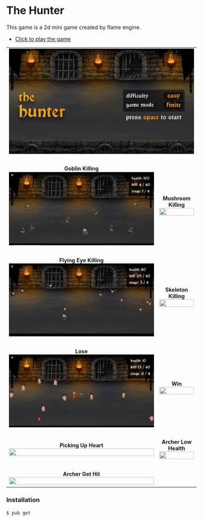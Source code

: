# The Hunter
This game is a 2d mini game created by flame engine.

- [Click to play the game](https://hamza-bayar-2.github.io/mini_game_via_flame/)

<table>  
  <tr>
    <td align="center" colspan="2">
      <img src="/readmeAssets/mainPage.png" width="100%" height="100%">
    </td>
  </tr>
  <tr>
    <td colspan="2"><br></td>
  </tr>
  <tr>
    <td align="center">
      <strong>Goblin Killing</strong><br>
      <img src="/readmeAssets/goblinKill.gif" width="100%" height="100%">
    </td>
    <td align="center">
      <strong>Mushroom Killing</strong><br>
      <img src="/readmeAssets/mushroomKill.gif" width="100%" height="100%">
    </td>
  </tr>
  <tr>
    <td colspan="2"><br></td>
  </tr>
  <tr>
    <td align="center">
      <strong>Flying Eye Killing</strong><br>
      <img src="/readmeAssets/flyingEyeKill.gif" width="100%" height="100%">
    </td>
    <td align="center">
      <strong>Skeleton Killing</strong><br>
      <img src="/readmeAssets/skeletonKill.gif" width="100%" height="100%">
    </td>
  </tr>
  <tr>
    <td colspan="2"><br></td>
  </tr>
  <tr>
    <td align="center">
      <strong>Lose</strong><br>
      <img src="/readmeAssets/lose.gif" width="100%" height="100%">
    </td>
    <td align="center">
      <strong>Win</strong><br>
      <img src="/readmeAssets/win.gif" width="100%" height="100%">
    </td>
  </tr>
  <tr>
    <td colspan="2"><br></td>
  </tr>
  <tr>
    <td align="center">
      <strong>Picking Up Heart</strong><br>
      <img src="/readmeAssets/pickUpHeart.gif" width="100%" height="100%">
    </td>
    <td align="center">
      <strong>Archer Low Health</strong><br>
      <img src="/readmeAssets/archerLowHealth.gif" width="100%" height="100%">
    </td>
  </tr>
  <tr>
    <td colspan="2"><br></td>
  </tr>
  <tr>
    <td align="center" colspan="1">
      <strong>Archer Get Hit</strong><br>
      <img src="/readmeAssets/archerGetHit.gif" width="100%" height="100%">
    </td>
  </tr>
</table>

### Installation
```sh
$ pub get
